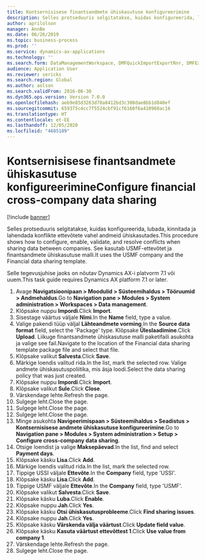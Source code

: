 ```yaml
---
title: Kontsernisisese finantsandmete ühiskasutuse konfigureerimine
description: Selles protseduuris selgitatakse, kuidas konfigureerida, lubada, kinnitada ja lahendada konflikte ettevõtete vahel andmeid ühiskasutades.
author: aprilolson
manager: AnnBe
ms.date: 06/26/2019
ms.topic: business-process
ms.prod: ''
ms.service: dynamics-ax-applications
ms.technology: ''
ms.search.form: DataManagementWorkspace, DMFQuickImportExportRnr, DMFExecutionHistoryWorkspace, DMFExecutionHistorySummary, DMFExecutionHistoryEntities,  SysDataSharingConfiguration, SysDataSharingDiscrepencies
audience: Application User
ms.reviewer: sericks
ms.search.region: Global
ms.author: aolson
ms.search.validFrom: 2016-06-30
ms.dyn365.ops.version: Version 7.0.0
ms.openlocfilehash: aeb9e85d3263d78a8412bd3c300dae8bb1d840ef
ms.sourcegitcommit: 659375c4cc7f5524cbf91cf6160f6a410960ac16
ms.translationtype: HT
ms.contentlocale: et-EE
ms.lasthandoff: 12/05/2020
ms.locfileid: "4685189"
---
```

# <a name="configure-financial-cross-company-data-sharing"></a><span data-ttu-id="fac51-103">Kontsernisisese finantsandmete ühiskasutuse konfigureerimine</span><span class="sxs-lookup"><span data-stu-id="fac51-103">Configure financial cross-company data sharing</span></span>

[!include [banner](../../includes/banner.md)]

<span data-ttu-id="fac51-104">Selles protseduuris selgitatakse, kuidas konfigureerida, lubada, kinnitada ja lahendada konflikte ettevõtete vahel andmeid ühiskasutades.</span><span class="sxs-lookup"><span data-stu-id="fac51-104">This procedure shows how to configure, enable, validate, and resolve conflicts when sharing data between companies.</span></span> <span data-ttu-id="fac51-105">See kasutab USMF-ettevõtet ja finantsandmete ühiskasutuse malli.</span><span class="sxs-lookup"><span data-stu-id="fac51-105">It uses the USMF company and the Financial data sharing template.</span></span>

<span data-ttu-id="fac51-106">Selle tegevusjuhise jaoks on nõutav Dynamics AX-i platvorm 7.1 või uuem.</span><span class="sxs-lookup"><span data-stu-id="fac51-106">This task guide requires Dynamics AX platform 7.1 or later.</span></span>

1. <span data-ttu-id="fac51-107">Avage **Navigatsioonipaan > Moodulid > Süsteemihaldus > Tööruumid > Andmehaldus**.</span><span class="sxs-lookup"><span data-stu-id="fac51-107">Go to **Navigation pane > Modules > System administration > Workspaces > Data management**.</span></span>
2. <span data-ttu-id="fac51-108">Klõpsake nuppu **Impordi**.</span><span class="sxs-lookup"><span data-stu-id="fac51-108">Click **Import**.</span></span>
3. <span data-ttu-id="fac51-109">Sisestage väärtus väljale **Nimi**.</span><span class="sxs-lookup"><span data-stu-id="fac51-109">In the **Name** field, type a value.</span></span>
4. <span data-ttu-id="fac51-110">Valige pakendi tüüp väljal **Lähteandmete vorming**.</span><span class="sxs-lookup"><span data-stu-id="fac51-110">In the **Source data format** field, select the 'Package' type.</span></span> <span data-ttu-id="fac51-111">Klõpsake **Üleslaadimine**.</span><span class="sxs-lookup"><span data-stu-id="fac51-111">Click **Upload**.</span></span> <span data-ttu-id="fac51-112">Liikuge finantsandmete ühiskasutuse malli paketifaili asukohta ja valige see fail.</span><span class="sxs-lookup"><span data-stu-id="fac51-112">Navigate to the location of the Financial data sharing template package file and select that file.</span></span>
5. <span data-ttu-id="fac51-113">Klõpsake valikut **Salvesta**.</span><span class="sxs-lookup"><span data-stu-id="fac51-113">Click **Save**.</span></span>
6. <span data-ttu-id="fac51-114">Märkige loendis valitud rida.</span><span class="sxs-lookup"><span data-stu-id="fac51-114">In the list, mark the selected row.</span></span> <span data-ttu-id="fac51-115">Valige andmete ühiskasutuspoliitika, mis äsja loodi.</span><span class="sxs-lookup"><span data-stu-id="fac51-115">Select the data sharing policy that was just created.</span></span>  
7. <span data-ttu-id="fac51-116">Klõpsake nuppu **Impordi**.</span><span class="sxs-lookup"><span data-stu-id="fac51-116">Click **Import**.</span></span>
8. <span data-ttu-id="fac51-117">Klõpsake valikut **Sule**.</span><span class="sxs-lookup"><span data-stu-id="fac51-117">Click **Close**.</span></span>
9. <span data-ttu-id="fac51-118">Värskendage lehte.</span><span class="sxs-lookup"><span data-stu-id="fac51-118">Refresh the page.</span></span>
10. <span data-ttu-id="fac51-119">Sulgege leht.</span><span class="sxs-lookup"><span data-stu-id="fac51-119">Close the page.</span></span>
11. <span data-ttu-id="fac51-120">Sulgege leht.</span><span class="sxs-lookup"><span data-stu-id="fac51-120">Close the page.</span></span>
12. <span data-ttu-id="fac51-121">Sulgege leht.</span><span class="sxs-lookup"><span data-stu-id="fac51-121">Close the page.</span></span>
13. <span data-ttu-id="fac51-122">Minge asukohta **Navigeerimispaan > Süsteemihaldus > Seadistus > Kontsernisisese andmete ühiskasutuse konfigureerimine**.</span><span class="sxs-lookup"><span data-stu-id="fac51-122">Go to **Navigation pane > Modules > System administration > Setup > Configure cross-company data sharing**.</span></span>
14. <span data-ttu-id="fac51-123">Otsige loendist ja valige **Maksepäevad**.</span><span class="sxs-lookup"><span data-stu-id="fac51-123">In the list, find and select **Payment days**.</span></span>
15. <span data-ttu-id="fac51-124">Klõpsake käsku **Lisa**.</span><span class="sxs-lookup"><span data-stu-id="fac51-124">Click **Add**.</span></span>
16. <span data-ttu-id="fac51-125">Märkige loendis valitud rida.</span><span class="sxs-lookup"><span data-stu-id="fac51-125">In the list, mark the selected row.</span></span>
17. <span data-ttu-id="fac51-126">Tippige USSI väljale **Ettevõte**.</span><span class="sxs-lookup"><span data-stu-id="fac51-126">In the **Company** field, type 'USSI'.</span></span>
18. <span data-ttu-id="fac51-127">Klõpsake käsku **Lisa**.</span><span class="sxs-lookup"><span data-stu-id="fac51-127">Click **Add**.</span></span>
19. <span data-ttu-id="fac51-128">Tippige USMF väljale **Ettevõte**.</span><span class="sxs-lookup"><span data-stu-id="fac51-128">In the **Company** field, type 'USMF'.</span></span>
20. <span data-ttu-id="fac51-129">Klõpsake valikut **Salvesta**.</span><span class="sxs-lookup"><span data-stu-id="fac51-129">Click **Save**.</span></span>
21. <span data-ttu-id="fac51-130">Klõpsake käsku **Luba**.</span><span class="sxs-lookup"><span data-stu-id="fac51-130">Click **Enable**.</span></span>
22. <span data-ttu-id="fac51-131">Klõpsake nuppu **Jah**.</span><span class="sxs-lookup"><span data-stu-id="fac51-131">Click **Yes**.</span></span>
23. <span data-ttu-id="fac51-132">Klõpsake käsku **Otsi ühiskasutusprobleeme**.</span><span class="sxs-lookup"><span data-stu-id="fac51-132">Click **Find sharing issues**.</span></span>
24. <span data-ttu-id="fac51-133">Klõpsake nuppu **Jah**.</span><span class="sxs-lookup"><span data-stu-id="fac51-133">Click **Yes**.</span></span>
25. <span data-ttu-id="fac51-134">Klõpsake käsku **Värskenda välja väärtust**.</span><span class="sxs-lookup"><span data-stu-id="fac51-134">Click **Update field value**.</span></span>
26. <span data-ttu-id="fac51-135">Klõpsake käsku **Kasuta väärtust ettevõttest 1**.</span><span class="sxs-lookup"><span data-stu-id="fac51-135">Click **Use value from company 1**.</span></span>
27. <span data-ttu-id="fac51-136">Värskendage lehte.</span><span class="sxs-lookup"><span data-stu-id="fac51-136">Refresh the page.</span></span>
28. <span data-ttu-id="fac51-137">Sulgege leht.</span><span class="sxs-lookup"><span data-stu-id="fac51-137">Close the page.</span></span>

